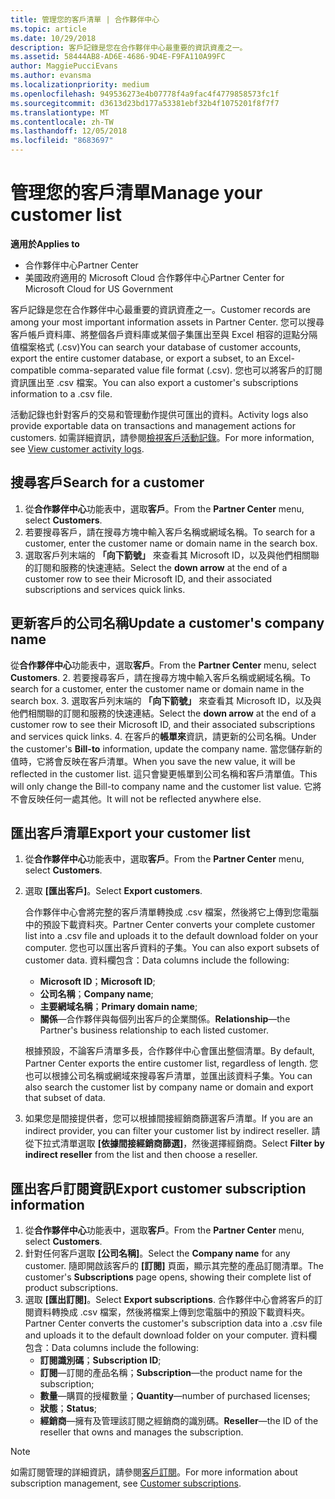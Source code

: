 ```yaml
---
title: 管理您的客戶清單 | 合作夥伴中心
ms.topic: article
ms.date: 10/29/2018
description: 客戶記錄是您在合作夥伴中心最重要的資訊資產之一。
ms.assetid: 58444AB8-AD6E-4686-9D4E-F9FA110A99FC
author: MaggiePucciEvans
ms.author: evansma
ms.localizationpriority: medium
ms.openlocfilehash: 949536273e4b07778f4a9fac4f4779858573fc1f
ms.sourcegitcommit: d3613d23bd177a53381ebf32b4f1075201f8f7f7
ms.translationtype: MT
ms.contentlocale: zh-TW
ms.lasthandoff: 12/05/2018
ms.locfileid: "8683697"
---
```

# <a name="manage-your-customer-list"></a><span data-ttu-id="af04b-103">管理您的客戶清單</span><span class="sxs-lookup"><span data-stu-id="af04b-103">Manage your customer list</span></span>

**<span data-ttu-id="af04b-104">適用於</span><span class="sxs-lookup"><span data-stu-id="af04b-104">Applies to</span></span>**

-  <span data-ttu-id="af04b-105">合作夥伴中心</span><span class="sxs-lookup"><span data-stu-id="af04b-105">Partner Center</span></span>
-  <span data-ttu-id="af04b-106">美國政府適用的 Microsoft Cloud 合作夥伴中心</span><span class="sxs-lookup"><span data-stu-id="af04b-106">Partner Center for Microsoft Cloud for US Government</span></span>


<span data-ttu-id="af04b-107">客戶記錄是您在合作夥伴中心最重要的資訊資產之一。</span><span class="sxs-lookup"><span data-stu-id="af04b-107">Customer records are among your most important information assets in Partner Center.</span></span> <span data-ttu-id="af04b-108">您可以搜尋客戶帳戶資料庫、將整個各戶資料庫或某個子集匯出至與 Excel 相容的逗點分隔值檔案格式 (.csv)</span><span class="sxs-lookup"><span data-stu-id="af04b-108">You can search your database of customer accounts, export the entire customer database, or export a subset, to an Excel-compatible comma-separated value file format (.csv).</span></span> <span data-ttu-id="af04b-109">您也可以將客戶的訂閱資訊匯出至 .csv 檔案。</span><span class="sxs-lookup"><span data-stu-id="af04b-109">You can also export a customer's subscriptions information to a .csv file.</span></span>

<span data-ttu-id="af04b-110">活動記錄也針對客戶的交易和管理動作提供可匯出的資料。</span><span class="sxs-lookup"><span data-stu-id="af04b-110">Activity logs also provide exportable data on transactions and management actions for customers.</span></span> <span data-ttu-id="af04b-111">如需詳細資訊，請參閱[檢視客戶活動記錄](activity-logs.md)。</span><span class="sxs-lookup"><span data-stu-id="af04b-111">For more information, see [View customer activity logs](activity-logs.md).</span></span>


## <a name="search-for-a-customer"></a><span data-ttu-id="af04b-112">搜尋客戶</span><span class="sxs-lookup"><span data-stu-id="af04b-112">Search for a customer</span></span>

1.  <span data-ttu-id="af04b-113">從**合作夥伴中心**功能表中，選取**客戶**。</span><span class="sxs-lookup"><span data-stu-id="af04b-113">From the **Partner Center** menu, select **Customers**.</span></span>
2.  <span data-ttu-id="af04b-114">若要搜尋客戶，請在搜尋方塊中輸入客戶名稱或網域名稱。</span><span class="sxs-lookup"><span data-stu-id="af04b-114">To search for a customer, enter the customer name or domain name in the search box.</span></span>
3.  <span data-ttu-id="af04b-115">選取客戶列末端的 **「向下箭號」** 來查看其 Microsoft ID，以及與他們相關聯的訂閱和服務的快速連結。</span><span class="sxs-lookup"><span data-stu-id="af04b-115">Select the **down arrow** at the end of a customer row to see their Microsoft ID, and their associated subscriptions and services quick links.</span></span>

## <a name="update-a-customers-company-name"></a><span data-ttu-id="af04b-116">更新客戶的公司名稱</span><span class="sxs-lookup"><span data-stu-id="af04b-116">Update a customer's company name</span></span>

<span data-ttu-id="af04b-117">從**合作夥伴中心**功能表中，選取**客戶**。</span><span class="sxs-lookup"><span data-stu-id="af04b-117">From the **Partner Center** menu, select **Customers**.</span></span>
2.  <span data-ttu-id="af04b-118">若要搜尋客戶，請在搜尋方塊中輸入客戶名稱或網域名稱。</span><span class="sxs-lookup"><span data-stu-id="af04b-118">To search for a customer, enter the customer name or domain name in the search box.</span></span>
3.  <span data-ttu-id="af04b-119">選取客戶列末端的 **「向下箭號」** 來查看其 Microsoft ID，以及與他們相關聯的訂閱和服務的快速連結。</span><span class="sxs-lookup"><span data-stu-id="af04b-119">Select the **down arrow** at the end of a customer row to see their Microsoft ID, and their associated subscriptions and services quick links.</span></span>
4.  <span data-ttu-id="af04b-120">在客戶的**帳單來**資訊，請更新的公司名稱。</span><span class="sxs-lookup"><span data-stu-id="af04b-120">Under the customer's **Bill-to** information, update the company name.</span></span> <span data-ttu-id="af04b-121">當您儲存新的值時，它將會反映在客戶清單。</span><span class="sxs-lookup"><span data-stu-id="af04b-121">When you save the new value, it will be reflected in the customer list.</span></span> <span data-ttu-id="af04b-122">這只會變更帳單到公司名稱和客戶清單值。</span><span class="sxs-lookup"><span data-stu-id="af04b-122">This will only change the Bill-to company name and the customer list value.</span></span> <span data-ttu-id="af04b-123">它將不會反映任何一處其他。</span><span class="sxs-lookup"><span data-stu-id="af04b-123">It will not be reflected anywhere else.</span></span>

## <a name="export-your-customer-list"></a><span data-ttu-id="af04b-124">匯出客戶清單</span><span class="sxs-lookup"><span data-stu-id="af04b-124">Export your customer list</span></span>

1.  <span data-ttu-id="af04b-125">從**合作夥伴中心**功能表中，選取**客戶**。</span><span class="sxs-lookup"><span data-stu-id="af04b-125">From the **Partner Center** menu, select **Customers**.</span></span>
2.  <span data-ttu-id="af04b-126">選取 **\[匯出客戶\]**。</span><span class="sxs-lookup"><span data-stu-id="af04b-126">Select **Export customers**.</span></span>

    <span data-ttu-id="af04b-127">合作夥伴中心會將完整的客戶清單轉換成 .csv 檔案，然後將它上傳到您電腦中的預設下載資料夾。</span><span class="sxs-lookup"><span data-stu-id="af04b-127">Partner Center converts your complete customer list into a .csv file and uploads it to the default download folder on your computer.</span></span> <span data-ttu-id="af04b-128">您也可以匯出客戶資料的子集。</span><span class="sxs-lookup"><span data-stu-id="af04b-128">You can also export subsets of customer data.</span></span> <span data-ttu-id="af04b-129">資料欄包含：</span><span class="sxs-lookup"><span data-stu-id="af04b-129">Data columns include the following:</span></span>

    -   <span data-ttu-id="af04b-130">**Microsoft ID**；</span><span class="sxs-lookup"><span data-stu-id="af04b-130">**Microsoft ID**;</span></span>
    -   <span data-ttu-id="af04b-131">**公司名稱**；</span><span class="sxs-lookup"><span data-stu-id="af04b-131">**Company name**;</span></span>
    -   <span data-ttu-id="af04b-132">**主要網域名稱**；</span><span class="sxs-lookup"><span data-stu-id="af04b-132">**Primary domain name**;</span></span>
    -   <span data-ttu-id="af04b-133">**關係**—合作夥伴與每個列出客戶的企業關係。</span><span class="sxs-lookup"><span data-stu-id="af04b-133">**Relationship**—the Partner's business relationship to each listed customer.</span></span>

    <span data-ttu-id="af04b-134">根據預設，不論客戶清單多長，合作夥伴中心會匯出整個清單。</span><span class="sxs-lookup"><span data-stu-id="af04b-134">By default, Partner Center exports the entire customer list, regardless of length.</span></span> <span data-ttu-id="af04b-135">您也可以根據公司名稱或網域來搜尋客戶清單，並匯出該資料子集。</span><span class="sxs-lookup"><span data-stu-id="af04b-135">You can also search the customer list by company name or domain and export that subset of data.</span></span>

3.  <span data-ttu-id="af04b-136">如果您是間接提供者，您可以根據間接經銷商篩選客戶清單。</span><span class="sxs-lookup"><span data-stu-id="af04b-136">If you are an indirect provider, you can filter your customer list by indirect reseller.</span></span> <span data-ttu-id="af04b-137">請從下拉式清單選取 **\[依據間接經銷商篩選\]**，然後選擇經銷商。</span><span class="sxs-lookup"><span data-stu-id="af04b-137">Select **Filter by indirect reseller** from the list and then choose a reseller.</span></span>


## <a name="export-customer-subscription-information"></a><span data-ttu-id="af04b-138">匯出客戶訂閱資訊</span><span class="sxs-lookup"><span data-stu-id="af04b-138">Export customer subscription information</span></span>

1.  <span data-ttu-id="af04b-139">從**合作夥伴中心**功能表中，選取**客戶**。</span><span class="sxs-lookup"><span data-stu-id="af04b-139">From the **Partner Center** menu, select **Customers**.</span></span>
2.  <span data-ttu-id="af04b-140">針對任何客戶選取 **\[公司名稱\]**。</span><span class="sxs-lookup"><span data-stu-id="af04b-140">Select the **Company name** for any customer.</span></span> <span data-ttu-id="af04b-141">隨即開啟該客戶的 **\[訂閱\]** 頁面，顯示其完整的產品訂閱清單。</span><span class="sxs-lookup"><span data-stu-id="af04b-141">The customer's **Subscriptions** page opens, showing their complete list of product subscriptions.</span></span>
3.  <span data-ttu-id="af04b-142">選取 **\[匯出訂閱\]**。</span><span class="sxs-lookup"><span data-stu-id="af04b-142">Select **Export subscriptions**.</span></span> <span data-ttu-id="af04b-143">合作夥伴中心會將客戶的訂閱資料轉換成 .csv 檔案，然後將檔案上傳到您電腦中的預設下載資料夾。</span><span class="sxs-lookup"><span data-stu-id="af04b-143">Partner Center converts the customer's subscription data into a .csv file and uploads it to the default download folder on your computer.</span></span> <span data-ttu-id="af04b-144">資料欄包含：</span><span class="sxs-lookup"><span data-stu-id="af04b-144">Data columns include the following:</span></span>
    -   <span data-ttu-id="af04b-145">**訂閱識別碼**；</span><span class="sxs-lookup"><span data-stu-id="af04b-145">**Subscription ID**;</span></span>
    -   <span data-ttu-id="af04b-146">**訂閱**—訂閱的產品名稱；</span><span class="sxs-lookup"><span data-stu-id="af04b-146">**Subscription**—the product name for the subscription;</span></span>
    -   <span data-ttu-id="af04b-147">**數量**—購買的授權數量；</span><span class="sxs-lookup"><span data-stu-id="af04b-147">**Quantity**—number of purchased licenses;</span></span>
    -   <span data-ttu-id="af04b-148">**狀態**；</span><span class="sxs-lookup"><span data-stu-id="af04b-148">**Status**;</span></span>
    -   <span data-ttu-id="af04b-149">**經銷商**—擁有及管理該訂閱之經銷商的識別碼。</span><span class="sxs-lookup"><span data-stu-id="af04b-149">**Reseller**—the ID of the reseller that owns and manages the subscription.</span></span>

> [!NOTE]  
> <span data-ttu-id="af04b-150">如需訂閱管理的詳細資訊，請參閱[客戶訂閱](customer-subscriptions.md)。</span><span class="sxs-lookup"><span data-stu-id="af04b-150">For more information about subscription management, see [Customer subscriptions](customer-subscriptions.md).</span></span>

     

 

 



